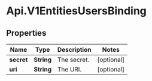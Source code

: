 # Api.V1EntitiesUsersBinding

## Properties

Name | Type | Description | Notes
------------ | ------------- | ------------- | -------------
**secret** | **String** | The secret. | [optional] 
**uri** | **String** | The URI. | [optional] 



